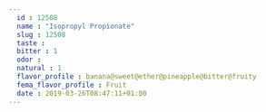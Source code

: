 ```yaml
---
  id : 12508
  name : "Isopropyl Propionate"
  slug : 12508
  taste : 
  bitter : 1
  odor : 
  natural : 1
  flavor_profile : banana@sweet@ether@pineapple@bitter@fruity
  fema_flavor_profile : Fruit
  date : 2019-03-26T08:47:11+01:00
---
```



